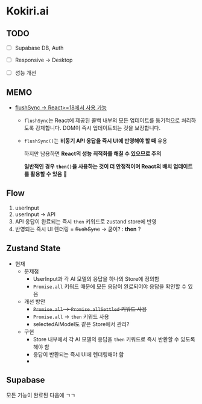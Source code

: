 # Kokiri.ai



## TODO

- [ ] Supabase DB, Auth 
- [ ] Responsive -> Desktop
- [ ] 성능 개선



## MEMO

- [flushSync -> React>=18에서 사용 가능](https://ko.react.dev/reference/react-dom/flushSync)

  - `flushSync`는 React에 제공된 콜백 내부의 모든 업데이트를 동기적으로 처리하도록 강제합니다. DOM이 즉시 업데이트되는 것을 보장합니다.

  - `flushSync()`는 **비동기 API 응답을 즉시 UI에 반영해야 할 때** 유용

    하지만 남용하면 **React의 성능 최적화를 해칠 수 있으므로 주의**

    **일반적인 경우 `then()`을 사용하는 것이 더 안정적이며 React의 배치 업데이트를 활용할 수 있음** 🚀



## Flow

1. userInput
2. userInput -> API
3. API 응답이 완료되는 즉시 `then` 키워드로 zustand store에 반영
4. 반영되는 즉시 UI 렌더링 = ~~flushSync~~ -> 굳이? : **then** ?



## Zustand State

- 현재
  - 문제점
    - UserInput과 각 AI 모델의 응답을 하나의 Store에 정의함
    - `Promise.all` 키워드 때문에 모든 응답이 완료되어야 응답을 확인할 수 있음
  - 개선 방안
    - ~~`Promise.all` -> `Promise.allSettled` 키워드 사용~~
    - `Promise.all` -> `then` 키워드 사용
    - selectedAiModel도 같은 Store에서 관리?
  - 구현
    - Store 내부에서 각 AI 모델의 응답을 `then` 키워드로 즉시 반환할 수 있도록 해야 함
    - 응답이 반환되는 즉시 UI에 렌더링해야 함
    - 



## Supabase

모든 기능이 완료된 다음에 ㄱㄱ
